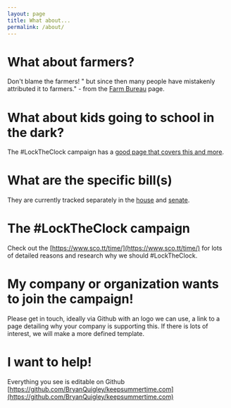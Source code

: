 ```yaml
---
layout: page
title: What about...
permalink: /about/
---
```


# What about farmers?
Don't blame the farmers!  " but since then many people have mistakenly attributed it to farmers." - from the [Farm Bureau](https://www.fb.org/viewpoints/setting-the-record-straight-daylight-saving-time-and-farmers) page.

# What about kids going to school in the dark?
The #LockTheClock campaign has a [good page that covers this and more](https://www.sco.tt/time/research.html).

# What are the specific bill(s)
They are currently tracked separately in the [house](https://www.congress.gov/bill/117th-congress/house-bill/69/cosponsors?searchResultViewType=expanded) and [senate](https://www.congress.gov/bill/117th-congress/senate-bill/623/cosponsors?searchResultViewType=expanded).

# The #LockTheClock campaign
Check out the [https://www.sco.tt/time/](https://www.sco.tt/time/) for lots of detailed reasons and research why we should #LockTheClock.

# My company or organization wants to join the campaign!
Please get in touch, ideally via Github with an logo we can use, a link to a page detailing why your company is supporting this. If there is lots of interest, we will make a more defined template.

# I want to help!
Everything you see is editable on Github [https://github.com/BryanQuigley/keepsummertime.com](https://github.com/BryanQuigley/keepsummertime.com)


